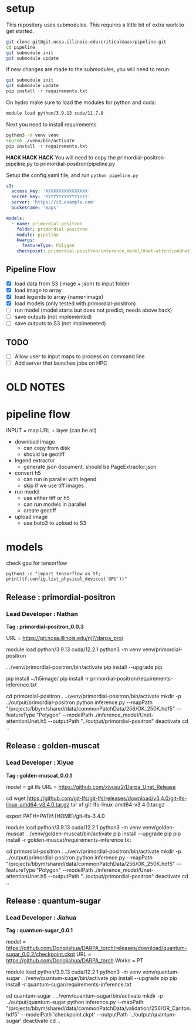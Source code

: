 # setup

This repository uses submodules. This requires a little bit of extra work to get started.

```bash
git clone git@git.ncsa.illinois.edu:criticalmaas/pipeline.git
cd pipeline
git submodule init
git submodule update
```

If new changes are made to the submodules, you will need to rerun:

```bash
git submodule init
git submodule update
pip install -r requirements.txt
```

On hydro make sure to load the modules for python and cuda:

```bash
module load python/3.9.13 cuda/11.7.0
```

Next you need to install requirements

```bash
python3 -m venv venv
source ./venv/bin/activate
pip install -r requirements.txt
```

**HACK HACK HACK**
You will need to copy the primordial-positron-pipeline.py to primordial-positron/pipeline.py

Setup the config.yaml file, and run `python pipeline.py`
```yaml
s3:
  access_key: 'XXXXXXXXXXXXXXXX'
  secret_key: 'YYYYYYYYYYYYYYYY'
  server: 'https://s3.example.com'
  bucketname: 'maps'

models:
  - name: primordial-positron
    folder: primordial-positron
    module: pipeline
    kwargs:
      featureType: Polygon
    checkpoint: primordial-positron/inference_model/Unet-attentionUnet.h5
```

## Pipeline Flow

- [x] load data from S3 (image + json) to input folder
- [x] load image to array
- [x] load legends to array {name=image}
- [x] load models (only tested with primordial-positron)
- [ ] run model (model starts but does not predict, needs above hack)
- [ ] save outputs (not implemented)
- [ ] save outputs to S3 (not implmeneted)

## TODO
- [ ] Allow user to input maps to process on command line
- [ ] Add server that launches jobs on HPC

# OLD NOTES

# pipeline flow

INPUT = map URL + layer (can be all)

- download image
  - can copy from disk
  - should be geotiff
- legend extractor
  - generate json document, should be PageExtractor.json
- convert h5
  - can run in parallel with legend
  - skip if we use tiff images
- run model
  - use either tiff or h5
  - can run models in parallel
  - create geotiff
- upload image
  - use boto3 to upload to S3

# models

check gpu for tensorflow
```
python3 -c "import tensorflow as tf; print(tf.config.list_physical_devices('GPU'))"
```

## Release : primordial-positron
### Lead Developer : Nathan

**Tag : primordial-positron_0.0.3**

URL = https://git.ncsa.illinois.edu/nj7/darpa_proj

module load python/3.9.13 cuda/12.2.1
python3 -m venv venv/primordial-positron

. ./venv/primordial-positron/bin/activate
pip install --upgrade pip

pip install ~/h5image/
pip install -r primordial-positron/requirements-inference.txt

cd primordial-positron
. ../venv/primordial-positron/bin/activate
mkdir -p ../output/primordial-positron
python inference.py --mapPath "/projects/bbym/shared/data/commonPatchData/256/OK_250K.hdf5" --featureType "Polygon" --modelPath ./inference_model/Unet-attentionUnet.h5 --outputPath "../output/primordial-positron"
deactivate
cd ..

## Release : golden-muscat
### Lead Developer : Xiyue

**Tag : golden-muscat_0.0.1**

model = git lfs
URL = https://github.com/xiyuez2/Darpa_Unet_Release

cd
wget https://github.com/git-lfs/git-lfs/releases/download/v3.4.0/git-lfs-linux-amd64-v3.4.0.tar.gz
tar xf git-lfs-linux-amd64-v3.4.0.tar.gz

export PATH=${PATH}:${HOME}/git-lfs-3.4.0

module load python/3.9.13 cuda/12.2.1
python3 -m venv venv/golden-muscat
. ./venv/golden-muscat/bin/activate
pip install --upgrade pip
pip install -r golden-muscat/requirements-inference.txt


cd primordial-positron
. ../venv/primordial-positron/bin/activate
mkdir -p ../output/primordial-positron
python inference.py --mapPath "/projects/bbym/shared/data/commonPatchData/256/OK_250K.hdf5" --featureType "Polygon" --modelPath ./inference_model/Unet-attentionUnet.h5 --outputPath "../output/primordial-positron"
deactivate
cd ..

## Release : quantum-sugar
### Lead Developer : Jiahua

**Tag : quantum-sugar_0.0.1**

model = https://github.com/Dongjiahua/DARPA_torch/releases/download/quantum-sugar_0.0.2/checkpoint.ckpt
URL = https://github.com/Dongjiahua/DARPA_torch
Works = PT

module load python/3.9.13 cuda/12.2.1
python3 -m venv venv/quantum-sugar
. ./venv/quantum-sugar/bin/activate
pip install --upgrade pip
pip install -r quantum-sugar/requirements-inference.txt

cd quantum-sugar
. ../venv/quantum-sugar/bin/activate
mkdir -p ../output/quantum-sugar
python inference.py --mapPath "/projects/bbym/shared/data/commonPatchData/validation/256/OR_Carlton.hdf5" --modelPath 'checkpoint.ckpt' --outputPath '../output/quantum-sugar'
deactivate
cd ..
